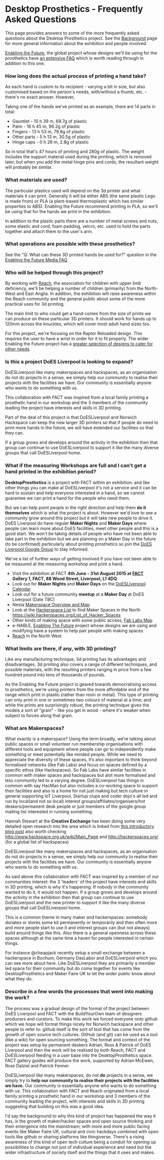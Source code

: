 # Desktop Prosthetics - Frequently Asked Questions

This page provides answers to some of the more frequently asked questions about the Desktop Prosthetics project.  See the [Background](Background.md) page for more general information about the exhibition and people involved.

[Enabling the Future](http://enablingthefuture.org/), the global project whose designs we'll be using for the prosthetics have [an extensive FAQ](http://enablingthefuture.org/faqs/media-faq/) which is worth reading through in addition to this one.

### How long does the actual process of printing a hand take?

As each hand is custom to its recipient - varying a bit in size, but also customised based on the person's needs, with/without a thumb, etc. - there's no exact answer.  However,

Taking one of the hands we've printed as an example, there are 14 parts in total:

 * Gauntlet - 10 h 39 m, 69.7g of plastic
 * Palm - 16 h 45 m, 96.2g of plastic
 * Fingers - 13 h 53 m, 79.8g of plastic
 * Other parts - 5 h 13 m, 30.5g of plastic
 * Hinge caps - 0 h 26 m, 2.8g of plastic

So in total that's 47 hours of printing and 280g of plastic.  The weight includes the support material used during the printing, which is removed later, but when you add the metal hinge pins and cords, the resultant weight will probably be similar.

### What materials are used?

The particular plastics used will depend on the 3d printer and what materials it can print.  Generally it will be either ABS (the same plastic Lego is made from) or PLA (a plant-based thermoplastic which has similar properties to ABS).  Enabling the Future recommend printing in PLA, so we'll be using that for the hands we print in the exhibition.

In addition to the plastic parts there are a number of metal screws and nuts, some elastic and cord, foam padding, velcro, etc. used to hold the parts together and attach them to the user's arm.

### What operations are possible with these prosthetics?

See the "Q: What can these 3D printed hands be used for?" question in the [Enabling the Future Media FAQ](http://enablingthefuture.org/faqs/media-faq/)

### Who will be helped through this project?

By working with [Reach](http://reach.org.uk/), the association for children with upper limb deficiency, we'll be helping a number of children (primarily) from the North-West and East Anglia.  In addition, the exhibition will raise awareness within the Reach community and the general public about some of the more practical uses for 3d printing.

The main limit to who could get a hand comes from the size of prints we can produce on these particular 3D printers.  It should work for hands up to 120mm across the knuckles, which will cover most adult hand sizes too.

For this project, we're focusing on the Raptor Reloaded design.  This requires the user to have a wrist in order for it to fit properly.  The wider Enabling the Future project has a [greater selection of designs to cater for other needs](http://enablingthefuture.org/upper-limb-prosthetics/).

### Is this a project DoES Liverpool is looking to expand?

DoESLiverpool like many makerspaces and hackspaces, as an organisation do not do projects in a sense, we simply help our community to realise their projects with the facilities we have. Our community is essentially anyone who wants to do something with us. 

This collaboration with FACT was inspired from a local family printing a prosthetic hand in our workshop and the 3 members of the community leading the project have interests and skills in 3D printing.

Part of the deal of this project is that DoESLiverpool and Norwich Hackspace can keep the new larger 3D printers so that if people do need to print more hands in the future, we will have extended our facilities so that they can.  

If a group grows and develops around the activity in the exhibition then that group can continue to   use DoESLiverpool to support it like the many diverse groups that call DoESLiverpool home.

### What if the measuring Workshops are full and I can't get a hand printed in the exhibition period?

**DesktopProsthetics** is a project with FACT within an exhibition: and like other things you can make at DoESLiverpool it's not a service and it can be hard to sustain and help everyone interested in a hand, so we cannot guarantee we can print a hand for the people who need them. 

But we can help point people in the right direction and help them **do it themselves** which is what the project is about. However we'd love to see a community grow around this project but it will take new people to drive it. DoES Liverpool do have regular **Maker Nights** and **Maker Days** where people can learn more about DoES facilities, meet other people and this is a good start. We won't be taking details of people who have not been able to take part in the exhibition but we are planning on a Maker Day in the future (to be confirmed) particularly about printing prosthetics so join the [DoES Liverpool Google Group](http://doesliverpool.com/get-involved/) to stay informed. 

We've a list of further ways of getting involved if you have not been able to be measured at the measuring workshop and print a hand.

* Visit the exhibition at FACT **4th June - 31st August 2015 at [FACT](http://fact.co.uk/projects/build-your-own-tools-for-sharing.aspx?when=futureevents)**
**Gallery 1, FACT, 88 Wood Street, Liverpool, L1 4DQ**
* Look out for **Maker Nights** and **Maker Days** on the [DoESLiverpool Calendar](http://doesliverpool.com/calendar/) 
* Look out for a future community **meetup** at a **Maker Day** at DoES Liverpool (Date TBC)
* Nesta [Makerspace Overview and Map](http://www.nesta.org.uk/blog/top-findings-open-dataset-uk-makerspaces)
* Look at the [Hackerspace List](https://wiki.hackerspaces.org/List_of_Hacker_Spaces) to find Maker Spaces in the North https://wiki.hackerspaces.org/List_of_Hacker_Spaces
* Other kinds of making space with some public access, [Fab Labs Map](http://www.fablabsuk.co.uk/making-spaces-in-the-uk/)
* e-NABLE, [Enabling The Future](http://enablingthefuture.org/) project whose designs we are using and modifying have a system to help pair people with making spaces
* [Reach](http://www.reach.org.uk/) in the North West

### What limits are there, if any, with 3D printing?

Like any manufacturing technique, 3d printing has its advantages and disadvantages.  3d printing also covers a range of different techniques, and possible materials, with the resulting printers ranging in price from a few hundred pound into tens of thousands of pounds.

As the Enabling the Future project is geared towards democratising access to prosthetics, we're using printers from the more affordable end of the range which print in plastic (rather than resin or metal).  This type of printing can only print in one or sometimes two colours of material at a time; and while the prints are surprisingly robust, the printing technique gives the models a sort of "grain" - like you get in wood - where it's weaker when subject to forces along that grain.

### What are Makerspaces?

What exactly is a makerspace? Using the term broadly, we’re talking about public spaces or small volunteer run membership organisations with different tools and equipment where people can go to independently make something or meet potentially like minded people. While we need to appreciate the diversity of these spaces, it’s also important to think beyond formalised networks (like Fab Labs) and focus on spaces defined by a specific ethos (like Hackspaces). So Fab Labs have similar facilities in common with maker spaces and hackspaces but alot more formalised and less community led to a varying degree. DoESLiverpool has things in common with say HacMan but also includes a co-working space to support their facilities and also is a home for not just making but tech culture in general supporting IoT Liverpool, Startup clups and coder dojo's all led and run by local(and not so local) interest groups/affiliates/organisers/hot deskers/permanent desk people or just members of the google group mailing list interested in running something.

Hannah Stewart at the **Creative Exchange** has been doing some very detailed open research into the area which is linked from [this introductory blog post](http://www.nesta.org.uk/blog/top-findings-open-dataset-uk-makerspaces)
also worth checking http://www.hackspace.org.uk/wiki/Main_Page and http://hackerspaces.org/ (for a global list of hackspaces)

DoESLiverpool like many makerspaces and hackspaces, as an organisation do not do projects in a sense, we simply help our community to realise their projects with the facilities we have. Our community is essentially anyone who wants to do something with us.

As said above this collaboration with FACT was inspired by a member of our communities interest: the 3 'leaders' of the project have interests and skills in 3D printing, which is why it's happening. If nobody in the community wanted to do it, it would not happen. If a group grows and develops around the activity in the exhibition then that group can continue to use DoESLiverpool and the new printer to support it like the many diverse groups that call DoESLiverpool home.

This is a common theme in many maker and hackerspaces: somebody donates or stores some kit permanently or temporarily and then often more and more people start to use it and interest groups can (but not always) build around things like this. Also there is a general openness across these spaces although at the same time a haven for people interested in certain things.

For instance @cheapjack recently setup a small exchange between a hackerspace in Bochum, Germany DasLabor and DoESLiverpool which you can see more about here. Like DoESLiverpool they are primarily a member led space for their community but do come together for events like DesktopProsthetics and Maker Faire UK to let the wider public know about what they do.

### Describe in a few words the processes that went into making the work?

The process was a gradual design of the format of the project between DoES Liverpool and FACT with the BuildYourOwn team of designers producers and curators. To make this work we forced everyone onto github which we hope will format things nicely for Norwich hackspace and other people to refer to: github itself is the sort of tool that has come from the growth of open source tech cultures. GitHub (and git) can be used as a tool (like a wiki) for open sourcing something. The format and context of the project was setup by permanent deskers Adrian, Ross & Patrick of DoES Liverpool and then the work will be realised by both  Reach, FACT and DoESLiverpool feeding in a user base into the DesktopProsthetics space. FACT gallery guides will produce the work, supported by Adrian McEwen, Ross Dalziel and Patrick Fenner.  

DoESLiverpool like many makerspaces, do not **do** projects in a sense, we simply try to **help our community to realise their projects with the facilities we have.** Our community is essentially anyone who wants to do something with us. This collaboration with FACT and Reach originated from a local family printing a prosthetic hand in our workshop and 3 members of the community leading the project, with interests and skills in 3D printing suggesting that building on this was a good idea.

I'd say the background to why this kind of project has happened the way it has, is the growth of maker/hacker spaces and open source thinking and their emergence into the mainstream; with more and more public facing events like Maker Faire UK, cultural and civic hackdays combined with open tools like github or sharing platforms like thingiverse. There's a rising awareness of this kind of open tech culture being a conduit for opening up possibilities to change not just of individual experience and need but the wider infrastructure of society itself and the things that it uses and makes.
